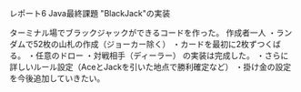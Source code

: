 レポート6 Java最終課題
"BlackJack"の実装

ターミナル場でブラックジャックができるコードを作った。
作成者一人
・ランダムで52枚の山札の作成（ジョーカー除く）
・カードを最初に2枚ずつくばる。
・任意のドロー
・対戦相手（ディーラー）
の実装は完成した。
・さらに詳しいルール設定（AceとJackを引いた地点で勝利確定など）
・掛け金の設定
を今後追加していきたい。